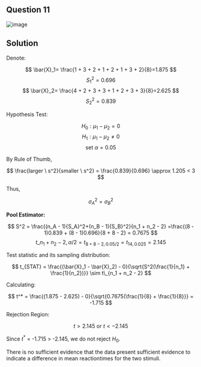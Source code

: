 ## Question 11

![image](https://github.com/user-attachments/assets/164a3294-723b-4b12-9a61-03f5d642eb2e)

## Solution

Denote:

$$
\bar{X}_1= \frac{1 + 3 + 2 + 1 + 2 + 1 + 3 + 2}{8}=1.875
$$
$$
{S_1}^2 = 0.696
$$
$$
\bar{X}_2= \frac{4 + 2 + 3 + 3 + 1 + 2 + 3 + 3}{8}=2.625
$$
$$
{S_2}^2 = 0.839
$$

Hypothesis Test:

$$
H_0: \mu_1-\mu_2 = 0
$$
$$
H_1: \mu_1-\mu_2 \neq 0
$$
$$
\text{set } \alpha = 0.05
$$

By Rule of Thumb, 

$$
\frac{larger \ s^2}{smaller \ s^2} = \frac{0.839}{0.696} \approx 1.205 < 3
$$

Thus, 

$$
{\sigma_A}^2 = {\sigma_B}^2
$$

**Pool Estimator:**

$$
S^2 = \frac{(n_A - 1){S_A}^2+(n_B - 1){S_B}^2}{n_1 + n_2 - 2} =\frac{(8 - 1)0.839 + (8 - 1)0.696}{8 + 8 - 2} = 0.7675
$$
$$
t\_{n_1 + n_2 - 2, \alpha/2} = t_{8 + 8 - 2, 0.05 / 2} = t_{14, 0.025} = 2.145
$$

Test statistic and its sampling distribution:

$$
t_{STAT} = \frac{(\bar{X}_1 - \bar{X}_2) - 0}{\sqrt{S^2(\frac{1}{n_1} + \frac{1}{n_2})}} \sim  t\_{n_1 + n_2 - 2}
$$

Calculating:

$$
t^* = \frac{(1.875 - 2.625) - 0}{\sqrt{0.7675(\frac{1}{8} + \frac{1}{8}}} = -1.715
$$

Rejection Region:

$$
t  > 2.145 \text{ or } t < -2.145
$$

Since $t^*$ = -1.715 > -2.145, we do not reject $H_0$.

There is no sufficient evidence that the data present sufficient evidence to indicate a difference in mean reactiontimes for the two stimuli.
